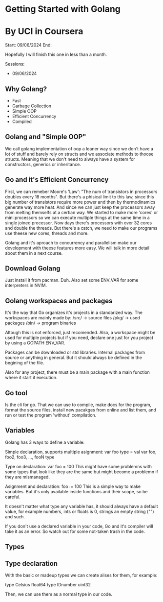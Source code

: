 # Getting Started with Golang
# By UCI in Coursera

Start: 09/06/2024
End: 

Hopefully I will finish this one in less than a month.

Sessions:
- 09/06/2024

## Why Golang?

- Fast
- Garbage Collection
- Simple OOP
- Efficient Concurrency
- Compiled

## Golang and "Simple OOP"

We call golang implementation of oop a leaner way since we don't have a lot of stuff and barely rely on structs 
and we associate methods to thoose structs. Meaning that we don't need to always have a system for constructors, 
generics or inheritance.

## Go and it's Efficient Concurrency

First, we can remeber Moore's 'Law': "The num of transistors in processors doubles every 18 months".
But there's a phisical limit to this law, since this big number of transistors require more power and then
by thermodinamics generate way more heat. And since we can just keep the processors away from melting themselfs 
at a certian way. We started to make more 'cores' or mini processors so we can execute multiple things at the same 
time in a single joined processor. Now days there's processors with over 32 cores and double the threads.
But there's a catch, we need to make our programs use theese new cores, threads and more. 

Golang and it's aproach to concurrency and parallelism make our development with theese features more easy.
We will talk in more detail about them in a next course.

## Download Golang

Just install it from pacman. Duh. Also set some ENV\_VAR for some interpreters in NVIM.

## Golang workspaces and packages

It's the way that Go organizes it's projects in a standarized way.
The workspaces are mainly made by:
/src/ -> source files
/pkg/ -> used packages
/bin/ -> program binaries

Altough this is not enforced, just recomended.
Also, a workspace might be used for multiple projects but if you need, declare one just for you project by using a GOPATH ENV\_VAR.

Packages can be downloaded or std libraries. Internal packages from source or anything in general. 
But it should always be defined in the begining of the file. 

Also for any project, there must be a main package with a main function where it start it execution.

## Go tool

Is the cli for go. That we can use to compile, make docs for the program, format the source files, install new pacakges from online and list them,
and run or test the program 'without' compilation.

## Variables

Golang has 3 ways to define a variable:

Simple declaration, supports multiple asignment:
var foo type = val
var foo, foo2, foo3, ..., fooN type

Type on declaration:
var foo = 100
This might have some problemns with some types that look like they are the same but might become a problemn if they are mismanaged.

Asignment and declaration:
foo := 100
This is a simple way to make variables. But it's only available inside functions and their scope, so be careful.

It doesn't matter what type any variable has, it should always have a default value, 
for example numbers, ints or floats is 0, strings an empty string ("") and such.

If you don't use a declared variable in your code, Go and it's compiler will take it as an error. 
So watch out for some not-taken trash in the code.

## Types


## Type declaration

With the basic or madeup types we can create alises for them, for example:

type Celsius float64
type IDnumber uint32

Then, we can use them as a normal type in our code.
